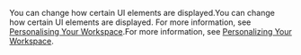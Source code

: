 <span data-ttu-id="1adbb-101">You can change how certain UI elements are displayed.</span><span class="sxs-lookup"><span data-stu-id="1adbb-101">You can change how certain UI elements are displayed.</span></span> <span data-ttu-id="1adbb-102">For more information, see [Personalising Your Workspace](../ui-personalization-user.md).</span><span class="sxs-lookup"><span data-stu-id="1adbb-102">For more information, see [Personalizing Your Workspace](../ui-personalization-user.md).</span></span>
